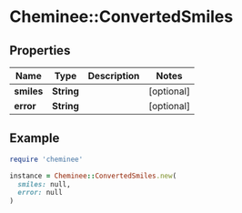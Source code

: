 # Cheminee::ConvertedSmiles

## Properties

| Name | Type | Description | Notes |
| ---- | ---- | ----------- | ----- |
| **smiles** | **String** |  | [optional] |
| **error** | **String** |  | [optional] |

## Example

```ruby
require 'cheminee'

instance = Cheminee::ConvertedSmiles.new(
  smiles: null,
  error: null
)
```

